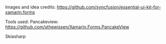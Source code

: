 Images and idea credits:
https://github.com/syncfusion/essential-ui-kit-for-xamarin.forms

Tools used:
Pancakeview:
https://github.com/sthewissen/Xamarin.Forms.PancakeView

Skiasharp